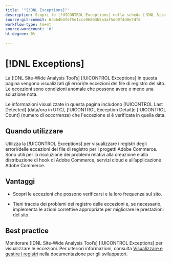 ```yaml
---
title: '"[!DNL Exceptions]"'
description: Scopri le [!UICONTROL Exceptions] nella scheda [!DNL Site-Wide Analysis Tool], quando utilizzarlo, i relativi vantaggi e le best practice.
source-git-commit: 6cbb4b4fef5e1ccc06803b5a3af5dd9f4d0e7df8
workflow-type: tm+mt
source-wordcount: '0'
ht-degree: 0%

---
```


# [!DNL Exceptions]

La [!DNL Site-Wide Analysis Tool’s] [!UICONTROL Exceptions] In questa pagina vengono visualizzati gli errori/le eccezioni del file di registro del sito. Le eccezioni sono condizioni anomale che possono avere o meno una soluzione nota.

Le informazioni visualizzate in questa pagina includono [!UICONTROL Last Detected] (data/ora in UTC), [!UICONTROL Exception Detail]e [!UICONTROL Count] (numero di occorrenze) che l&#39;eccezione si è verificata in quella data.

## Quando utilizzare

Utilizza la [!UICONTROL Exceptions] per visualizzare i registri degli errori/delle eccezioni dei file di registro per i progetti Adobe Commerce. Sono utili per la risoluzione dei problemi relativi alla creazione e alla distribuzione di hook di Adobe Commerce, servizi cloud e all’applicazione Adobe Commerce.

## Vantaggi

* Scopri le eccezioni che possono verificarsi e la loro frequenza sul sito.

* Tieni traccia dei problemi del registro delle eccezioni e, se necessario, implementa le azioni correttive appropriate per migliorare le prestazioni del sito.

## Best practice

Monitorare [!DNL Site-Wide Analysis Tool’s] [!UICONTROL Exceptions] per visualizzare le eccezioni. Per ulteriori informazioni, consulta [Visualizzare e gestire i registri](https://devdocs.magento.com/cloud/project/log-locations.html) nella documentazione per gli sviluppatori.
